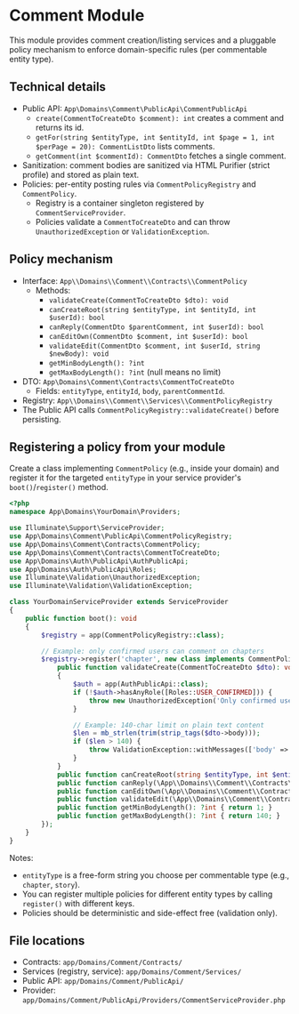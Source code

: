 # Comment Module

This module provides comment creation/listing services and a pluggable policy mechanism to enforce domain-specific rules (per commentable entity type).

## Technical details

- Public API: `App\Domains\Comment\PublicApi\CommentPublicApi`
  - `create(CommentToCreateDto $comment): int` creates a comment and returns its id.
  - `getFor(string $entityType, int $entityId, int $page = 1, int $perPage = 20): CommentListDto` lists comments.
  - `getComment(int $commentId): CommentDto` fetches a single comment.
- Sanitization: comment bodies are sanitized via HTML Purifier (strict profile) and stored as plain text.
- Policies: per-entity posting rules via `CommentPolicyRegistry` and `CommentPolicy`.
  - Registry is a container singleton registered by `CommentServiceProvider`.
  - Policies validate a `CommentToCreateDto` and can throw `UnauthorizedException` or `ValidationException`.

## Policy mechanism

- Interface: `App\\Domains\\Comment\\Contracts\\CommentPolicy`
  - Methods:
    - `validateCreate(CommentToCreateDto $dto): void`
    - `canCreateRoot(string $entityType, int $entityId, int $userId): bool`
    - `canReply(CommentDto $parentComment, int $userId): bool`
    - `canEditOwn(CommentDto $comment, int $userId): bool`
    - `validateEdit(CommentDto $comment, int $userId, string $newBody): void`
    - `getMinBodyLength(): ?int`
    - `getMaxBodyLength(): ?int` (null means no limit)
- DTO: `App\Domains\Comment\Contracts\CommentToCreateDto`
  - Fields: `entityType`, `entityId`, `body`, `parentCommentId`.
- Registry: `App\\Domains\\Comment\\Services\\CommentPolicyRegistry`
- The Public API calls `CommentPolicyRegistry::validateCreate()` before persisting.

## Registering a policy from your module

Create a class implementing `CommentPolicy` (e.g., inside your domain) and register it for the targeted `entityType` in your service provider's `boot()`/`register()` method.

```php
<?php
namespace App\Domains\YourDomain\Providers;

use Illuminate\Support\ServiceProvider;
use App\Domains\Comment\PublicApi\CommentPolicyRegistry;
use App\Domains\Comment\Contracts\CommentPolicy;
use App\Domains\Comment\Contracts\CommentToCreateDto;
use App\Domains\Auth\PublicApi\AuthPublicApi;
use App\Domains\Auth\PublicApi\Roles;
use Illuminate\Validation\UnauthorizedException;
use Illuminate\Validation\ValidationException;

class YourDomainServiceProvider extends ServiceProvider
{
    public function boot(): void
    {
        $registry = app(CommentPolicyRegistry::class);

        // Example: only confirmed users can comment on chapters
        $registry->register('chapter', new class implements CommentPolicy {
            public function validateCreate(CommentToCreateDto $dto): void
            {
                $auth = app(AuthPublicApi::class);
                if (!$auth->hasAnyRole([Roles::USER_CONFIRMED])) {
                    throw new UnauthorizedException('Only confirmed users may comment');
                }

                // Example: 140-char limit on plain text content
                $len = mb_strlen(trim(strip_tags($dto->body)));
                if ($len > 140) {
                    throw ValidationException::withMessages(['body' => ['Comment too long']]);
                }
            }
            public function canCreateRoot(string $entityType, int $entityId, int $userId): bool { return true; }
            public function canReply(\App\\Domains\\Comment\\Contracts\\CommentDto $parentComment, int $userId): bool { return true; }
            public function canEditOwn(\App\\Domains\\Comment\\Contracts\\CommentDto $comment, int $userId): bool { return true; }
            public function validateEdit(\App\\Domains\\Comment\\Contracts\\CommentDto $comment, int $userId, string $newBody): void {}
            public function getMinBodyLength(): ?int { return 1; }
            public function getMaxBodyLength(): ?int { return 140; }
        });
    }
}
```

Notes:
- `entityType` is a free-form string you choose per commentable type (e.g., `chapter`, `story`).
- You can register multiple policies for different entity types by calling `register()` with different keys.
- Policies should be deterministic and side-effect free (validation only).

## File locations

- Contracts: `app/Domains/Comment/Contracts/`
- Services (registry, service): `app/Domains/Comment/Services/`
- Public API: `app/Domains/Comment/PublicApi/`
- Provider: `app/Domains/Comment/PublicApi/Providers/CommentServiceProvider.php`
